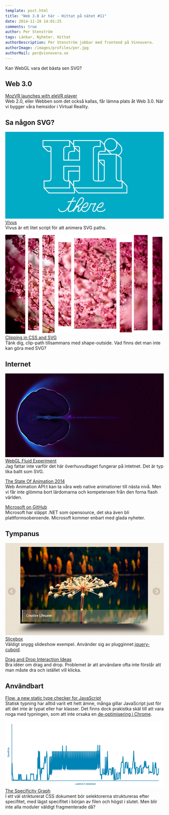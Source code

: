```yaml
---
template: post.html
title: "Web 3.0 är här - Hittat på nätet #11"
date: 2014-11-28 14:01:25 
comments: true
author: Per Stenström
tags: Länkar, Nyheter, Hittat
authorDescription: Per Stenström jobbar med frontend på Vinnovera.
authorImage: /images/profiles/per.jpg
authorMail: per@vinnovera.se
---
```


Kan WebGL vara det bästa sen SVG?
<!--more-->

## Web 3.0
[MozVR launches with eleVR player][5]  
Web 2.0, eller Webben som det också kallas, får lämna plats åt Web 3.0. När vi bygger våra hemsidor i Virtual Reality. 

## Sa någon SVG?
![Vivus][04]  
[Vivus][4]  
Vivus är ett litet script för att animera SVG paths.

![Clipping in CSS and SVG][06]  
[Clipping in CSS and SVG][6]  
Tänk dig, clip-path tillsammans med shape-outside. Vad finns det  man inte kan göra med SVG?

## Internet
![WebGL Fluid Experiment][09]
[WebGL Fluid Experiment][9]  
Jag fattar inte varför det här överhuvudtaget fungerar på intetnet. Det är typ lika ballt som SVG.

[The State Of Animation 2014][0]  
Web Animation API:t kan ta våra web native animationer till nästa nivå. Men vi får inte glömma bort lärdomarna och kompetensen från den forna flash världen.

[Microsoft on GitHub][8]  
Microsoft har släppt .NET som opensource, det ska även bli plattformsoberoende. Microsoft kommer enbart med glada nyheter. 

## Tympanus
![Slicebox][02]  
[Slicebox][2]  
Väldigt snygg slideshow exempel. Använder sig av plugginnet [jquery-cuboid][2.1].

[Drag and Drop Interaction Ideas][7]  
Bra idéer om drag and drop. Problemet är att användare ofta inte förstår att man måste dra och istället vill klicka. 

## Användbart
[Flow, a new static type checker for JavaScript][1]  
Statisk typning har alltid varit ett hett ämne, många gillar JavaScript just för att det inte är typat eller har klasser. Det finns dock prakistka skäl till att vara noga med typningen, som att inte orsaka en [de-optimisering i Chrome][1.1].

![The Specificity Graph][03]  
[The Specificity Graph][3]  
I ett väl strikturerat CSS dokument bör selektorerna struktureras efter specifitet, med lägst specifitet i början av filen och högst i slutet. Men blir inte alla moduler väldigt fragmenterade då?

[0]:http://www.smashingmagazine.com/2014/11/18/the-state-of-animation-2014/
[1]: https://code.prod.facebook.com/posts/1505962329687926/flow-a-new-static-type-checker-for-javascript/
[1.1]: http://floitsch.blogspot.co.uk/2012/03/optimizing-for-v8-inlining.html
[2]: http://tympanus.net/Development/Slicebox/
[2.1]: https://github.com/niklasp/jquery-cuboid
[3]: http://csswizardry.com/2014/10/the-specificity-graph/
[4]: http://maxwellito.github.io/vivus/
[5]: http://elevr.com/mozvr-launches-with-elevr-player/
[6]: http://sarasoueidan.com/blog/css-svg-clipping/
[7]: http://tympanus.net/Development/DragDropInteractions/sidebar.html
[8]: http://microsoft.github.io/
[9]: https://haxiomic.github.io/GPU-Fluid-Experiments/html5/?q=Medium

[02]: /images/content/posts/hittat-pa-natet-number-11/slicebox.jpg
[03]: /images/content/posts/hittat-pa-natet-number-11/specificygraph.jpg
[04]: /images/content/posts/hittat-pa-natet-number-11/vivus.jpg
[06]: /images/content/posts/hittat-pa-natet-number-11/clippath.jpg
[09]: /images/content/posts/hittat-pa-natet-number-11/fluid.jpg